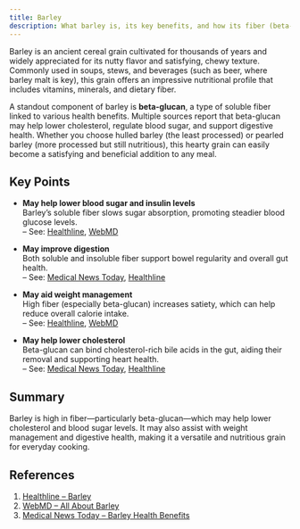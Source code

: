 ```yaml
---
title: Barley
description: What barley is, its key benefits, and how its fiber (beta-glucan) supports heart and metabolic health.
---
```


Barley is an ancient cereal grain cultivated for thousands of years and widely appreciated for its nutty flavor and satisfying, chewy texture. Commonly used in soups, stews, and beverages (such as beer, where barley malt is key), this grain offers an impressive nutritional profile that includes vitamins, minerals, and dietary fiber.

A standout component of barley is **beta-glucan**, a type of soluble fiber linked to various health benefits. Multiple sources report that beta-glucan may help lower cholesterol, regulate blood sugar, and support digestive health. Whether you choose hulled barley (the least processed) or pearled barley (more processed but still nutritious), this hearty grain can easily become a satisfying and beneficial addition to any meal.

## Key Points

- **May help lower blood sugar and insulin levels**  
  Barley’s soluble fiber slows sugar absorption, promoting steadier blood glucose levels.  
  – See: [Healthline](https://www.healthline.com/nutrition/barley#blood-sugar), [WebMD](https://www.webmd.com/food-recipes/barley-the-new-brown-rice)

- **May improve digestion**  
  Both soluble and insoluble fiber support bowel regularity and overall gut health.  
  – See: [Medical News Today](https://www.medicalnewstoday.com/articles/270759), [Healthline](https://www.healthline.com/nutrition/barley#digestion)

- **May aid weight management**  
  High fiber (especially beta-glucan) increases satiety, which can help reduce overall calorie intake.  
  – See: [Healthline](https://www.healthline.com/nutrition/barley#other-benefits), [WebMD](https://www.webmd.com/food-recipes/barley-the-new-brown-rice)

- **May help lower cholesterol**  
  Beta-glucan can bind cholesterol-rich bile acids in the gut, aiding their removal and supporting heart health.  
  – See: [Medical News Today](https://www.medicalnewstoday.com/articles/270759), [Healthline](https://www.healthline.com/nutrition/barley#cholesterol)

## Summary
Barley is high in fiber—particularly beta-glucan—which may help lower cholesterol and blood sugar levels. It may also assist with weight management and digestive health, making it a versatile and nutritious grain for everyday cooking.

## References
1. [Healthline – Barley](https://www.healthline.com/nutrition/barley)
2. [WebMD – All About Barley](https://www.webmd.com/food-recipes/barley-the-new-brown-rice)
3. [Medical News Today – Barley Health Benefits](https://www.medicalnewstoday.com/articles/270759)
